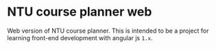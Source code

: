 # NTU course planner web
Web version of NTU course planner. This is intended to be a project for learning front-end development with angular js `1.x`.
